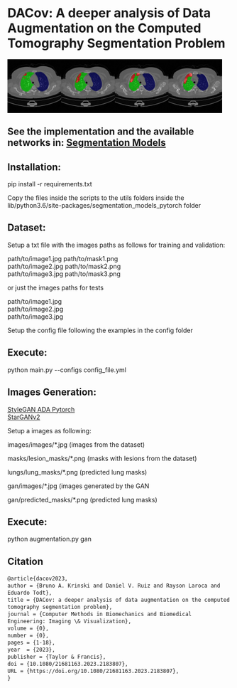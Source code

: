 <h1>DACov: A deeper analysis of Data Augmentation on the Computed Tomography Segmentation Problem</h1>

<div style="display:flex;">
    <img src='images/img1.jpg' style="width:24%;">
    <img src='images/img2.jpg' style="width:24%;">
    <img src='images/img3.jpg' style="width:24%;">
    <img src='images/img4.jpg' style="width:24%;">
</div>

<h2>See the implementation and the available networks in: <a href="https://github.com/qubvel/segmentation_models.pytorch" target="_blank">Segmentation Models</a></h2>

<h2>Installation:</h2>

<p>pip install -r requirements.txt</p>

<p>Copy the files inside the scripts to the utils folders inside the lib/python3.6/site-packages/segmentation_models_pytorch folder</p>

<h2>Dataset:</h2>

<p>Setup a txt file with the images paths as follows for training and validation:</p>

<p>path/to/image1.jpg path/to/mask1.png <br>
path/to/image2.jpg path/to/mask2.png <br>
path/to/image3.jpg path/to/mask3.png</p>

<p>or just the images paths for tests</p>
<p>path/to/image1.jpg<br>
path/to/image2.jpg<br>
path/to/image3.jpg</p>

<p>Setup the config file following the examples in the config folder</p>

<h2>Execute:</h2>
<p>python main.py --configs config_file.yml</p>

<h2>Images Generation:</h2>

<a href="https://github.com/NVlabs/stylegan2-ada-pytorch">StyleGAN ADA Pytorch</a><br>
<a href="https://github.com/clovaai/stargan-v2">StarGANv2</a>

<p>Setup a images as following:</p>
<p>images/images/*.jpg (images from the dataset)</p>
<p>masks/lesion_masks/*.png (masks with lesions from the dataset)</p>
<p>lungs/lung_masks/*.png (predicted lung masks)</p>
<p>gan/images/*.jpg (images generated by the GAN</p>
<p>gan/predicted_masks/*.png (predicted lung masks)</p>

<h2>Execute:</h2>
<p>python augmentation.py gan</p>

<h2>Citation</h2>

```
@article{dacov2023,
author = {Bruno A. Krinski and Daniel V. Ruiz and Rayson Laroca and Eduardo Todt},
title = {DACov: a deeper analysis of data augmentation on the computed tomography segmentation problem},
journal = {Computer Methods in Biomechanics and Biomedical Engineering: Imaging \& Visualization},
volume = {0},
number = {0},
pages = {1-18},
year  = {2023},
publisher = {Taylor & Francis},
doi = {10.1080/21681163.2023.2183807},
URL = {https://doi.org/10.1080/21681163.2023.2183807},
}
```
